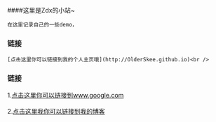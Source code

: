 ####这里是Zdx的小站~

    在这里记录自己的一些demo，
### 链接
    [点击这里你可以链接到我的个人主页哦](http://OlderSkee.github.io)<br />

### 链接  
1.[点击这里你可以链接到www.google.com](http://www.google.com)<br />  
2.[点击这里我你可以链接到我的博客](http://guoyunsky.iteye.com)<br />  
